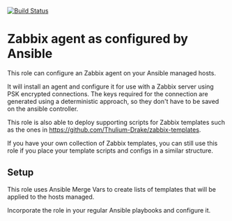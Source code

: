[![Build Status](https://drone.element-networks.nl/api/badges/Element-Networks/ansible-role_zabbix-agent/status.svg)](https://drone.element-networks.nl/Element-Networks/ansible-role_zabbix-agent)

# Zabbix agent as configured by Ansible
This role can configure an Zabbix agent on your Ansible managed hosts.

It will install an agent and configure it for use with a Zabbix server using
PSK encrypted connections. The keys required for the connection are generated
using a deterministic approach, so they don't have to be saved on the ansible
controller.

This role is also able to deploy supporting scripts for Zabbix templates such as
the ones in https://github.com/Thulium-Drake/zabbix-templates.

If you have your own collection of Zabbix templates, you can still use this role if
you place your template scripts and configs in a similar structure.

## Setup
This role uses Ansible Merge Vars to create lists of templates that will be
applied to the hosts managed.

Incorporate the role in your regular Ansible playbooks and configure it.
